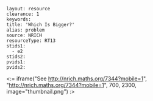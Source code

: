 ````
layout: resource
clearance: 1
keywords:
title: 'Which Is Bigger?'
alias: problem
source: NRICH
resourceType: RT13
stids1: 
  - e2
stids2:
pvids1:
pvids2:

````

<:= iframe("See http://nrich.maths.org/7344?mobile=1", "http://nrich.maths.org/7344?mobile=1", 700, 2300, image="thumbnail.png") :>

